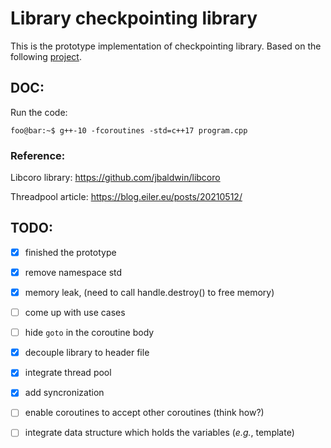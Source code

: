 # Library checkpointing library
This is the prototype implementation of checkpointing library. Based on the following [project](https://github.com/ljw1004/blog/tree/master/Async/AsyncWorkflow). 

## DOC:
Run the code: 
```console
foo@bar:~$ g++-10 -fcoroutines -std=c++17 program.cpp
```
### Reference:
Libcoro library: https://github.com/jbaldwin/libcoro

Threadpool article: https://blog.eiler.eu/posts/20210512/

## TODO:
- [x] finished the prototype
- [x] remove namespace std
- [x] memory leak, (need to call handle.destroy() to free memory)
- [ ] come up with use cases
- [ ] hide ```goto``` in the coroutine body 
- [x] decouple library to header file
- [x] integrate thread pool
- [x] add syncronization
- [ ] enable coroutines to accept other coroutines (think how?)  
- [ ] integrate data structure which holds the variables (*e.g.*, template)

